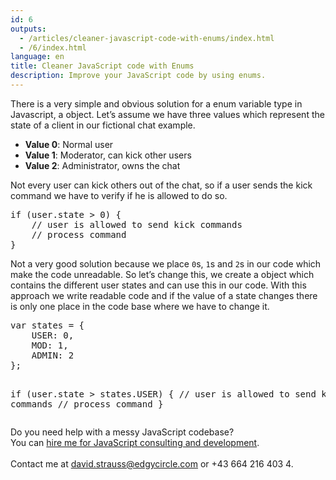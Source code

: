 ```yaml
---
id: 6
outputs:
  - /articles/cleaner-javascript-code-with-enums/index.html
  - /6/index.html
language: en
title: Cleaner JavaScript code with Enums
description: Improve your JavaScript code by using enums.
---
```


<p>
There is a very simple and obvious solution for a enum variable type in Javascript, a object.
Let’s assume we have three values which represent the state of a client in our fictional chat example.
</p>
<ul>
  <li><strong>Value 0</strong>: Normal user</li>
  <li><strong>Value 1</strong>: Moderator, can kick other users</li>
  <li><strong>Value 2</strong>: Administrator, owns the chat</li>
</ul>
<p>
Not every user can kick others out of the chat, so if a user sends the kick command we have to verify if he is allowed to do so.
</p>
<p>
<pre>
if (user.state &gt; 0) {
    // user is allowed to send kick commands
    // process command
}
</pre>
</p>
<p>
Not a very good solution because we place <code>0</code>s, <code>1</code>s and <code>2</code>s in our code which make the code unreadable. So let’s change this, we create a object which contains the different user states and can use this in our code.
With this approach we write readable code and if the value of a state changes there is only one place in the code base where we have to change it.
</p>
<p>
<pre>
var states = {
    USER: 0,
    MOD: 1,
    ADMIN: 2
};

if (user.state &gt; states.USER) {
    // user is allowed to send kick commands
    // process command
}
</pre>
</p>

<div class="call-to-action">
  Do you need help with a messy JavaScript codebase?<br>
  You can <a href="/javascript-consulting-and-development/">hire me for JavaScript consulting and development</a>.<br><br>
  Contact me at <a href="mailto:david.strauss@edgycircle.com">david.strauss@edgycircle.com</a> or +43 664 216 403 4.
</div>
